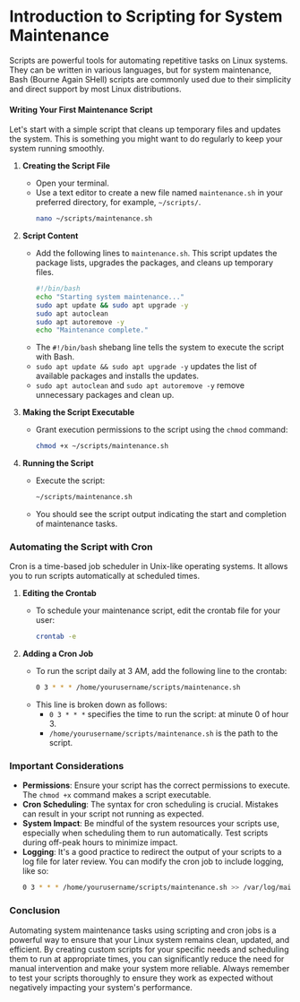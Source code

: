 # Introduction to Scripting for System Maintenance

Scripts are powerful tools for automating repetitive tasks on Linux systems. They can be written in various languages, but for system maintenance, Bash (Bourne Again SHell) scripts are commonly used due to their simplicity and direct support by most Linux distributions.

#### Writing Your First Maintenance Script

Let's start with a simple script that cleans up temporary files and updates the system. This is something you might want to do regularly to keep your system running smoothly.

1. **Creating the Script File**
   - Open your terminal.
   - Use a text editor to create a new file named `maintenance.sh` in your preferred directory, for example, `~/scripts/`.
     ```bash
     nano ~/scripts/maintenance.sh
     ```
   
2. **Script Content**
   - Add the following lines to `maintenance.sh`. This script updates the package lists, upgrades the packages, and cleans up temporary files.
     ```bash
     #!/bin/bash
     echo "Starting system maintenance..."
     sudo apt update && sudo apt upgrade -y
     sudo apt autoclean
     sudo apt autoremove -y
     echo "Maintenance complete."
     ```
   - The `#!/bin/bash` shebang line tells the system to execute the script with Bash.
   - `sudo apt update && sudo apt upgrade -y` updates the list of available packages and installs the updates.
   - `sudo apt autoclean` and `sudo apt autoremove -y` remove unnecessary packages and clean up.

3. **Making the Script Executable**
   - Grant execution permissions to the script using the `chmod` command:
     ```bash
     chmod +x ~/scripts/maintenance.sh
     ```

4. **Running the Script**
   - Execute the script:
     ```bash
     ~/scripts/maintenance.sh
     ```
   - You should see the script output indicating the start and completion of maintenance tasks.

### Automating the Script with Cron

Cron is a time-based job scheduler in Unix-like operating systems. It allows you to run scripts automatically at scheduled times.

1. **Editing the Crontab**
   - To schedule your maintenance script, edit the crontab file for your user:
     ```bash
     crontab -e
     ```
   
2. **Adding a Cron Job**
   - To run the script daily at 3 AM, add the following line to the crontab:
     ```bash
     0 3 * * * /home/yourusername/scripts/maintenance.sh
     ```
   - This line is broken down as follows:
     - `0 3 * * *` specifies the time to run the script: at minute 0 of hour 3.
     - `/home/yourusername/scripts/maintenance.sh` is the path to the script.

### Important Considerations

- **Permissions**: Ensure your script has the correct permissions to execute. The `chmod +x` command makes a script executable.
- **Cron Scheduling**: The syntax for cron scheduling is crucial. Mistakes can result in your script not running as expected.
- **System Impact**: Be mindful of the system resources your scripts use, especially when scheduling them to run automatically. Test scripts during off-peak hours to minimize impact.
- **Logging**: It's a good practice to redirect the output of your scripts to a log file for later review. You can modify the cron job to include logging, like so:
  ```bash
  0 3 * * * /home/yourusername/scripts/maintenance.sh >> /var/log/maintenance.log 2>&1
  ```

### Conclusion

Automating system maintenance tasks using scripting and cron jobs is a powerful way to ensure that your Linux system remains clean, updated, and efficient. By creating custom scripts for your specific needs and scheduling them to run at appropriate times, you can significantly reduce the need for manual intervention and make your system more reliable. Always remember to test your scripts thoroughly to ensure they work as expected without negatively impacting your system's performance.